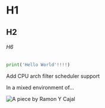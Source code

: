 # H1

## H2

###### H6




``` python
print('Hello World'!!!!)
```


Add CPU arch filter scheduler support

In a mixed environment of…


![A piece by Ramon Y Cajal](https://static01.nyt.com/images/2018/01/19/arts/19braindrawing1/19braindrawing1-superJumbo.jpg?quality=75&auto=webp)
